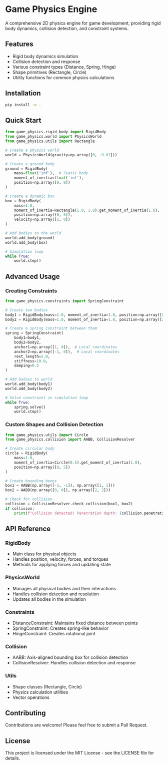 # Game Physics Engine

A comprehensive 2D physics engine for game development, providing rigid body dynamics, collision detection, and constraint systems.

## Features

- Rigid body dynamics simulation
- Collision detection and response
- Various constraint types (Distance, Spring, Hinge)
- Shape primitives (Rectangle, Circle)
- Utility functions for common physics calculations

## Installation

```bash
pip install -e .
```

## Quick Start

```python
from game_physics.rigid_body import RigidBody
from game_physics.world import PhysicsWorld
from game_physics.utils import Rectangle

# Create a physics world
world = PhysicsWorld(gravity=np.array([0, -9.81]))

# Create a ground body
ground = RigidBody(
    mass=float('inf'),  # Static body
    moment_of_inertia=float('inf'),
    position=np.array([0, 0])
)

# Create a dynamic box
box = RigidBody(
    mass=1.0,
    moment_of_inertia=Rectangle(1.0, 1.0).get_moment_of_inertia(1.0),
    position=np.array([0, 5]),
    velocity=np.array([1, 0])
)

# Add bodies to the world
world.add_body(ground)
world.add_body(box)

# Simulation loop
while True:
    world.step()
```

## Advanced Usage

### Creating Constraints

```python
from game_physics.constraints import SpringConstraint

# Create two bodies
body1 = RigidBody(mass=1.0, moment_of_inertia=1.0, position=np.array([0, 0]))
body2 = RigidBody(mass=1.0, moment_of_inertia=1.0, position=np.array([2, 0]))

# Create a spring constraint between them
spring = SpringConstraint(
    body1=body1,
    body2=body2,
    anchor1=np.array([1, 0]),  # Local coordinates
    anchor2=np.array([-1, 0]),  # Local coordinates
    rest_length=2.0,
    stiffness=10.0,
    damping=0.5
)

# Add bodies to world
world.add_body(body1)
world.add_body(body2)

# Solve constraint in simulation loop
while True:
    spring.solve()
    world.step()
```

### Custom Shapes and Collision Detection

```python
from game_physics.utils import Circle
from game_physics.collision import AABB, CollisionResolver

# Create circular body
circle = RigidBody(
    mass=1.0,
    moment_of_inertia=Circle(0.5).get_moment_of_inertia(1.0),
    position=np.array([0, 5])
)

# Create bounding boxes
box1 = AABB(np.array([-1, -1]), np.array([1, 1]))
box2 = AABB(np.array([0, 0]), np.array([2, 2]))

# Check for collision
collision = CollisionResolver.check_collision(box1, box2)
if collision:
    print(f"Collision detected! Penetration depth: {collision.penetration}")
```

## API Reference

### RigidBody
- Main class for physical objects
- Handles position, velocity, forces, and torques
- Methods for applying forces and updating state

### PhysicsWorld
- Manages all physical bodies and their interactions
- Handles collision detection and resolution
- Updates all bodies in the simulation

### Constraints
- DistanceConstraint: Maintains fixed distance between points
- SpringConstraint: Creates spring-like behavior
- HingeConstraint: Creates rotational joint

### Collision
- AABB: Axis-aligned bounding box for collision detection
- CollisionResolver: Handles collision detection and response

### Utils
- Shape classes (Rectangle, Circle)
- Physics calculation utilities
- Vector operations

## Contributing

Contributions are welcome! Please feel free to submit a Pull Request.

## License

This project is licensed under the MIT License - see the LICENSE file for details.